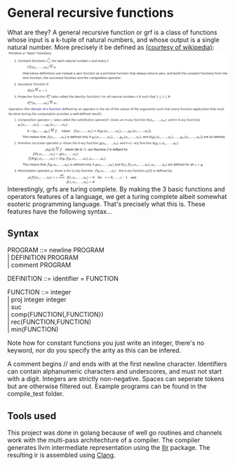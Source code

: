 # General recursive functions

What are they? A general recursive function or grf is a class of functions whose input is a k-tuple of natural numbers, and whose output is a single natural number. More precisely it be defined as [(courtesy of wikipedia)](https://en.wikipedia.org/wiki/General_recursive_function):
![](definition.png)
Interestingly, grfs are turing complete. By making the 3 basic functions and operators features of a language, we get a turing complete albeit somewhat esoteric programming language. That's precisely what this is. These features have the following syntax...

## Syntax

PROGRAM ::= newline PROGRAM \
    |  DEFINITION PROGRAM \
    | comment PROGRAM

DEFINITION ::= identifier = FUNCTION

FUNCTION ::= integer \
    | proj integer integer \
    | suc \
    | comp(FUNCTION{,FUNCTION}) \
    | rec(FUNCTION,FUNCTION) \
    | min(FUNCTION)

Note how for constant functions you just write an integer, there's no keyword, nor do you specify the arity as this can be infered.

A comment begins // and ends with at the first newline character. Identifiers can contain alphanumeric characters and underscores, and must not start with a digit. Integers are strictly non-negative. Spaces can seperate tokens but are otherwise filtered out. Example programs can be found in the compile_test folder.

## Tools used

This project was done in golang because of well go routines and channels work with the multi-pass architechture of a compiler. The compiler generates llvm intermediate representation using the [llir](https://github.com/llir/llvm) package. The resulting ir is assembled using [Clang](https://clang.llvm.org/).
